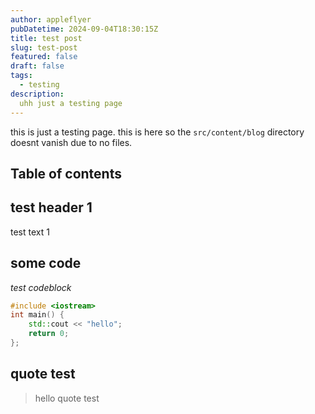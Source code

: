 ```yaml
---
author: appleflyer
pubDatetime: 2024-09-04T18:30:15Z
title: test post
slug: test-post
featured: false
draft: false
tags:
  - testing
description:
  uhh just a testing page
---
```


this is just a testing page. this is here so the `src/content/blog` directory doesnt vanish due to no files. 

## Table of contents

## test header 1
test text 1

## some code
*test codeblock*

```c++
#include <iostream>
int main() {
    std::cout << "hello";
    return 0;
};
```

## quote test
> hello quote test
